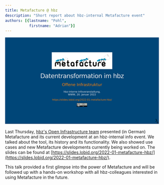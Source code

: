 ```yaml
---
title: Metafacture @ hbz
description: "Short report about hbz-internal Metafacture event"
authors: [{lastname: "Pohl",
           firstname: "Adrian"}]
---
```


![Screenshot of the first presentation slide](./first-slide.png)

Last Thursday, [hbz's Open Infrastructure team](https://lobid.org/team) presented (in German) Metafacture and its current development at an hbz-internal info event. We talked about the tool, its history and its functionality. We also showed use cases and new Metafacture developments currently being worked on. The slides can be found at [https://slides.lobid.org/2022-01-metafacture-hbz/](https://slides.lobid.org/2022-01-metafacture-hbz/).

This talk provided a first glimpse into the power of Metafacture and will be followed up  with a hands-on workshop with all hbz-colleagues interested in using Metafacture in the future.